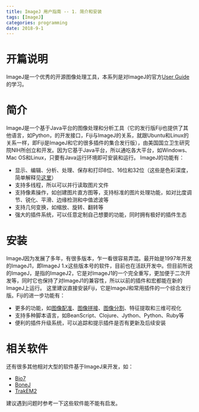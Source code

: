```yaml
---
title: ImageJ 用户指南 -- 1. 简介和安装
tags: [ImageJ]
categories: programming
date: 2018-9-1
---
```


# 开篇说明
ImageJ是一个优秀的开源图像处理工具，本系列是对ImageJ的官方[User Guide](https://imagej.nih.gov/ij/docs/guide/user-guide.pdf)的学习。

# 简介
ImageJ是一个基于Java平台的图像处理和分析工具（它的发行版Fiji也提供了其他语言，如Python，的开发接口，Fiji与ImageJ的关系，就跟Ubuntu和Linux的关系一样，即Fiji是ImageJ和它的很多插件的集合发行版），由美国国立卫生研究院NIH所创立和开发。因为它基于Java平台，所以通吃各大平台，如Windows、Mac OS和Linux，只要有Java运行环境即可安装和运行。
ImageJ的功能有：
- 显示、编辑、分析、处理、保存和打印8位、16位和32位（这些是色彩深度，简单解释见[这里](https://blog.csdn.net/panshun888/article/details/78278104)）
- 支持多线程，所以可以并行读取图片文件
- 支持像素操作，如创建图片直方图等，支持标准的图片处理功能，如对比度调节、锐化、平滑、边缘检测和中值滤波等
- 支持几何变换，如缩放、旋转、翻转等
- 强大的插件系统，可以任意定制自己想要的功能，同时拥有极好的插件生态

# 安装
ImageJ因为发展了多年，有很多版本，乍一看很容易弄混。最开始是1997年开发的ImageJ1，即ImageJ 1.x这些版本号的软件，目前也在活跃开发中。但目前所说的ImageJ，是指的ImageJ2，它是对ImageJ1的一个完全重写，更加便于二次开发等，同时它也保持了对ImageJ1的兼容性，所以以前的插件和宏都能在新的ImageJ上运行。
这里建议直接安装Fiji，它是ImageJ和常用插件的一个综合发行版。Fiji的进一步功能有：
- 更多的功能，如[图像配准](https://zh.wikipedia.org/wiki/%E5%9B%BE%E5%83%8F%E9%85%8D%E5%87%86)、[图像拼接](https://zh.wikipedia.org/zh-cn/%E5%BD%B1%E5%83%8F%E6%8B%BC%E6%8E%A5)、[图像分割](https://zh.wikipedia.org/zh-cn/%E5%9B%BE%E5%83%8F%E5%88%86%E5%89%B2)、特征提取和三维可视化
- 支持多种脚本语言，如BeanScript、Clojure、Jython、Python、Ruby等
- 便利的插件升级系统，可以追踪和提示插件是否有更新及后续安装

# 相关软件
还有很多其他相对大型的软件基于ImageJ来开发，如：
- [Bio7](https://bio7.org/)
- [BoneJ](http://bonej.org/)
- [TrakEM2](https://imagej.net/TrakEM2)

建议遇到问题时参考一下这些软件能不能有启发。

